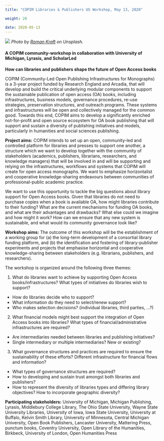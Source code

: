 ```yaml
---
title: "COPIM Libraries & Publishers US Workshop, May 13, 2020"

weight: 20

date: 2020-05-13
---
```


![](images/roman-kraft-X1exjxxBho4-unsplash-cropped.jpg)
*Photo by [Roman Kraft](https://unsplash.com/@romankraft?utm_source=unsplash&utm_medium=referral&utm_content=creditCopyText) on Unsplash.*


#### A COPIM community-workshop in collaboration with University of Michigan, Lyrasis, and ScholarLed

**How can libraries and publishers shape the future of Open Access books**

COPIM (Community-Led Open Publishing Infrastructures for Monographs) is a 3-year project funded by Research England and Arcadia, that will develop and build the critical underlying modular components to support the sustainable publication of open access (OA) books, including infrastructures, business models, governance procedures, re-use strategies, preservation structures, and outreach programs. These systems and infrastructures will be open and collectively managed for the common good. Towards this end, COPIM aims to develop a significantly enriched not-for-profit and open source ecosystem for OA book publishing that will support and sustain a diversity of publishing initiatives and models, particularly in humanities and social sciences publishing.

**Project aims:** COPIM intends to set up an open, community-led and controlled platform for libraries and presses to support one another, a structure which we want to develop together with the community of stakeholders (academics, publishers, librarians, researchers, and knowledge managers) that will be involved in and will be supporting and relying on the infrastructures, workflows and systems that COPIM will create for open access monographs. We want to emphasize horizontalist and cooperative knowledge-sharing endeavours between communities of professional-public academic practice.

We want to use this opportunity to tackle the big questions about library support for Open Access books. Given that libraries do not need to purchase copies when a book is available OA, how might libraries contribute to their funding? What are the current mechanisms for funding OA books, and what are their advantages and drawbacks? What else could we imagine and how might it work? How can we ensure that any new system is sustainable, and what would its community governance look like?

**Workshop aims:** The outcome of this workshop will be the establishment of a working group for (a) the long-term development of a consortial library funding platform, and (b) the identification and fostering of library-publisher experiments and projects that emphasise horizontal and cooperative knowledge-sharing between stakeholders (e.g. librarians, publishers, and researchers).

The workshop is organized around the following three themes:

1. What do libraries want to achieve by supporting Open Access books/infrastructures? What types of initiatives do libraries wish to support?
  * How do libraries decide who to support?
  * What information do they need to select/renew support?
  * Who makes selection decisions? (individual libraries, third parties, …?)
2. What financial models might best support the integration of Open Access books into libraries? What types of financial/administrative infrastructures are required?
  * Are intermediaries needed between libraries and publishing initiatives?
  * Single intermediary or multiple intermediaries? New or existing?
3. What governance structures and practices are required to ensure the sustainability of these efforts? Different infrastructure for financial flows and information?
  * What types of governance structures are required?
  * How to developing and sustain trust amongst both libraries and publishers?
  * How to represent the diversity of libraries types and differing library objectives? How to incorporate geographic diversity?

**Participating stakeholders:** University of Michigan, Michigan Publishing, Lyrasis, Middlebury College Library, The Ohio State University, Wayne State University Libraries, University of Iowa, Iowa State University, University at Buffalo, Kelvin Smith Library, University of Minnesota, Central Michigan University, Open Book Publishers, Lancaster University, Mattering Press, punctum books, Coventry University, Open Library of the Humanities, Birkbeck, University of London, Open Humanities Press
